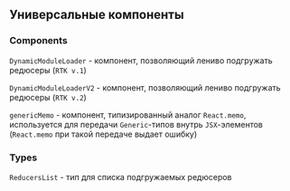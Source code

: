 ## Универсальные компоненты

### Components

`DynamicModuleLoader` - компонент, позволяющий лениво подгружать редюсеры (`RTK v.1`)

`DynamicModuleLoaderV2` - компонент, позволяющий лениво подгружать редюсеры (`RTK v.2`)

`genericMemo` - компонент, типизированный аналог `React.memo`, используется для передачи `Generic`-типов 
внутрь `JSX`-элементов (`React.memo` при такой передаче выдает ошибку)

### Types

`ReducersList` - тип для списка подгружаемых редюсеров
